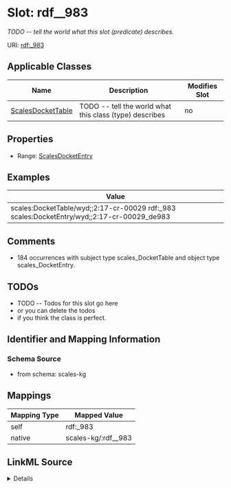 

# Slot: rdf__983


_TODO -- tell the world what this slot (predicate) describes._





URI: [rdf:_983](http://www.w3.org/1999/02/22-rdf-syntax-ns#_983)



<!-- no inheritance hierarchy -->





## Applicable Classes

| Name | Description | Modifies Slot |
| --- | --- | --- |
| [ScalesDocketTable](../classes/ScalesDocketTable.md) | TODO -- tell the world what this class (type) describes |  no  |







## Properties

* Range: [ScalesDocketEntry](../classes/ScalesDocketEntry.md)






## Examples

| Value |
| --- |
| scales:DocketTable/wyd;;2:17-cr-00029 rdf:_983 scales:DocketEntry/wyd;;2:17-cr-00029_de983 |

## Comments

* 184 occurrences with subject type scales_DocketTable and object type scales_DocketEntry.

## TODOs

* TODO -- Todos for this slot go here
* or you can delete the todos
* if you think the class is perfect.

## Identifier and Mapping Information







### Schema Source


* from schema: scales-kg




## Mappings

| Mapping Type | Mapped Value |
| ---  | ---  |
| self | rdf:_983 |
| native | scales-kg/:rdf__983 |




## LinkML Source

<details>
```yaml
name: rdf__983
description: TODO -- tell the world what this slot (predicate) describes.
todos:
- TODO -- Todos for this slot go here
- or you can delete the todos
- if you think the class is perfect.
comments:
- 184 occurrences with subject type scales_DocketTable and object type scales_DocketEntry.
examples:
- value: scales:DocketTable/wyd;;2:17-cr-00029 rdf:_983 scales:DocketEntry/wyd;;2:17-cr-00029_de983
from_schema: scales-kg
rank: 1000
slot_uri: rdf:_983
alias: rdf__983
domain_of:
- scales_DocketTable
range: scales_DocketEntry

```
</details>